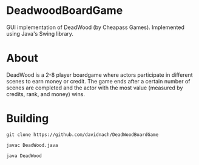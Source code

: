 # DeadwoodBoardGame
GUI implementation of DeadWood (by Cheapass Games). Implemented using Java's Swing library.

# About
DeadWood is a 2-8 player boardgame where actors participate in different scenes to earn money or credit. The game ends after a certain number of scenes are completed and the actor with the most value (measured by credits, rank, and money) wins.  

# Building 

    git clone https://github.com/davidnach/DeadWoodBoardGame

    javac DeadWood.java

    java DeadWood
